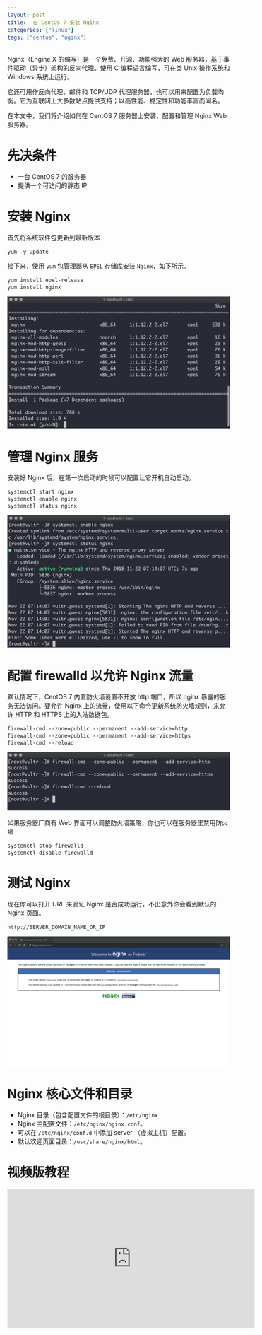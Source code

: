 ```yaml
---
layout: post
title:  在 CentOS 7 安装 Nginx
categories: ["linux"]
tags: ["centos", "nginx"]
---
```


Nginx（Engine X 的缩写）是一个免费、开源、功能强大的 Web 服务器，基于事件驱动（异步）架构的反向代理。使用 C 编程语言编写，可在类 Unix 操作系统和 Windows 系统上运行。

它还可用作反向代理、邮件和 TCP/UDP 代理服务器，也可以用来配置为负载均衡。它为互联网上大多数站点提供支持；以高性能、稳定性和功能丰富而闻名。

在本文中，我们将介绍如何在 CentOS 7 服务器上安装、配置和管理 Nginx Web 服务器。

# 先决条件

- 一台 CentOS 7 的服务器
- 提供一个可访问的静态 IP

# 安装 Nginx

首先将系统软件包更新到最新版本

```shell
yum -y update
```

接下来，使用 `yum` 包管理器从 `EPEL` 存储库安装 `Nginx`，如下所示。

```shell
yum install epel-release
yum install nginx 
```

![](/assets/images/2018/11/centos_install_nginx.png)

# 管理 Nginx 服务

安装好 Nginx 后，在第一次启动的时候可以配置让它开机自动启动。

```shell
systemctl start nginx
systemctl enable nginx
systemctl status nginx
```

![](/assets/images/2018/11/centos_nginx_status.png)

# 配置 firewalld 以允许 Nginx 流量

默认情况下，CentOS 7 内置防火墙设置不开放 http 端口，所以 nginx 暴露的服务无法访问。要允许 Nginx 上的流量，使用以下命令更新系统防火墙规则，来允许 HTTP 和 HTTPS 上的入站数据包。

```shell
firewall-cmd --zone=public --permanent --add-service=http
firewall-cmd --zone=public --permanent --add-service=https
firewall-cmd --reload
```

![](/assets/images/2018/11/centos_firewall_reload.png)

如果服务器厂商有 Web 界面可以调整防火墙策略，你也可以在服务器里禁用防火墙

```shell
systemctl stop firewalld
systemctl disable firewalld
```

# 测试 Nginx

现在你可以打开 URL 来验证 Nginx 是否成功运行，不出意外你会看到默认的 Nginx 页面。

```shell
http://SERVER_DOMAIN_NAME_OR_IP
```

![](/assets/images/2018/11/centos_nginx_welcome.png)

# Nginx 核心文件和目录

- Nginx 目录（包含配置文件的根目录）：`/etc/nginx`
- Nginx 主配置文件：`/etc/nginx/nginx.conf`。
- 可以在 `/etc/nginx/conf.d` 中添加 server （虚拟主机）配置。
- 默认欢迎页面目录：`/usr/share/nginx/html`。

# 视频版教程

<iframe width="560" height="315" src="https://www.youtube.com/embed/Ee5el0ZwX_4" frameborder="0" allow="accelerometer; autoplay; encrypted-media; gyroscope; picture-in-picture" allowfullscreen></iframe>